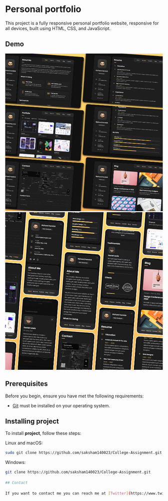 # Personal portfolio
This project is a fully responsive personal portfolio website, responsive for all devices, built using HTML, CSS, and JavaScript.

## Demo

![Desktop Demo](./website-demo-image/desktop.png "Desktop Demo")
![Mobile Demo](./website-demo-image/mobile.png "Mobile Demo")

## Prerequisites

Before you begin, ensure you have met the following requirements:

* [Git](https://git-scm.com/downloads "Download Git") must be installed on your operating system.

## Installing project

To install **project**, follow these steps:

Linux and macOS:

```bash
sudo git clone https://github.com/saksham140023/College-Assignment.git
```

Windows:

```bash
git clone https://github.com/saksham140023/College-Assignment.git

## Contact

If you want to contact me you can reach me at [Twitter](https://www.twitter.com/codewithsadee).

